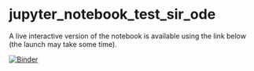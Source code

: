 # jupyter_notebook_test_sir_ode

A live interactive version of the notebook is available using the link below (the launch may take some time).

[![Binder](https://mybinder.org/badge_logo.svg)](https://mybinder.org/v2/gh/GaelBn/jupyter_notebook_test_sir_ode/master?filepath=sir_ode.ipynb)

